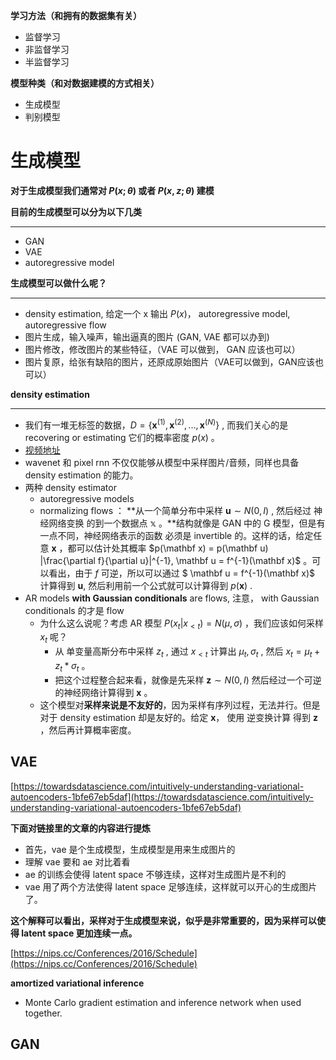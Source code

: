 **学习方法（和拥有的数据集有关）**

* 监督学习
* 非监督学习
* 半监督学习



**模型种类（和对数据建模的方式相关）**

* 生成模型
* 判别模型



# 生成模型

**对于生成模型我们通常对 $P(x; \theta)$ 或者 $P(x, z; \theta)$ 建模**



**目前的生成模型可以分为以下几类**

----

* GAN
* VAE
* autoregressive  model




**生成模型可以做什么呢？**

----

* density estimation, 给定一个 x 输出 $P(x)$， autoregressive model, autoregressive flow
* 图片生成，输入噪声，输出逼真的图片 (GAN, VAE 都可以办到)
* 图片修改，修改图片的某些特征，（VAE 可以做到， GAN 应该也可以）
* 图片复原，给张有缺陷的图片，还原成原始图片（VAE可以做到，GAN应该也可以）





**density estimation**

----

* 我们有一堆无标签的数据，$D=\{\mathbf x^{(1)}, \mathbf x^{(2)}, ..., \mathbf x^{(N)}\}$ , 而我们关心的是 recovering or estimating 它们的概率密度 $p(x)$ 。
* [视频地址](https://vimeo.com/252105837)
* wavenet 和 pixel rnn 不仅仅能够从模型中采样图片/音频，同样也具备 density estimation 的能力。
* 两种 density estimator
  * autoregressive models
  * normalizing flows  ： **从一个简单分布中采样 $\mathbf u \sim N(0, I)$ , 然后经过 神经网络变换 的到一个数据点 $\mathbb x$ 。**结构就像是 GAN 中的 G 模型，但是有一点不同，神经网络表示的函数 必须是 invertible 的。这样的话，给定任意 $\mathbf x$ ，都可以估计处其概率 $p(\mathbf x) = p(\mathbf u) |\frac{\partial f}{\partial u}|^{-1}, \mathbf u = f^{-1}(\mathbf x)$ 。可以看出，由于 $f$ 可逆，所以可以通过 $ \mathbf u = f^{-1}(\mathbf x)$  计算得到 $\mathbf u$, 然后利用前一个公式就可以计算得到 $p(\mathbf x)$ .
* AR models **with Gaussian conditionals** are flows, 注意， with Gaussian conditionals 的才是 flow
  * 为什么这么说呢？考虑 AR 模型 $P(x_t|x_{<t}) = N(\mu, \sigma)$ ，我们应该如何采样 $x_t$ 呢？
    * 从 单变量高斯分布中采样 $z_t$ , 通过 $x_{<t}$ 计算出 $\mu_t, \sigma_t$ , 然后 $x_t = \mu_t+z_t*\sigma_t$ 。
    * 把这个过程整合起来看，就像是先采样 $\mathbf z \sim N(0, I)$ 然后经过一个可逆的神经网络计算得到 $\mathbf x$ 。
  * 这个模型对**采样来说是不友好的**，因为采样有序列过程，无法并行。但是对于 density estimation 却是友好的。给定 $\mathbf x$， 使用 逆变换计算 得到 $\mathbf z$ ，然后再计算概率密度。



## VAE

[https://towardsdatascience.com/intuitively-understanding-variational-autoencoders-1bfe67eb5daf](https://towardsdatascience.com/intuitively-understanding-variational-autoencoders-1bfe67eb5daf)



**下面对链接里的文章的内容进行提炼**

* 首先，vae 是个生成模型，生成模型是用来生成图片的
* 理解 vae 要和 ae 对比着看
* ae 的训练会使得 latent space 不够连续，这样对生成图片是不利的
* vae 用了两个方法使得 latent space 足够连续，这样就可以开心的生成图片了。



**这个解释可以看出，采样对于生成模型来说，似乎是非常重要的，因为采样可以使得 latent space 更加连续一点。**



[https://nips.cc/Conferences/2016/Schedule](https://nips.cc/Conferences/2016/Schedule)



**amortized variational inference**

* Monte Carlo gradient estimation and inference network when used together.



## GAN

